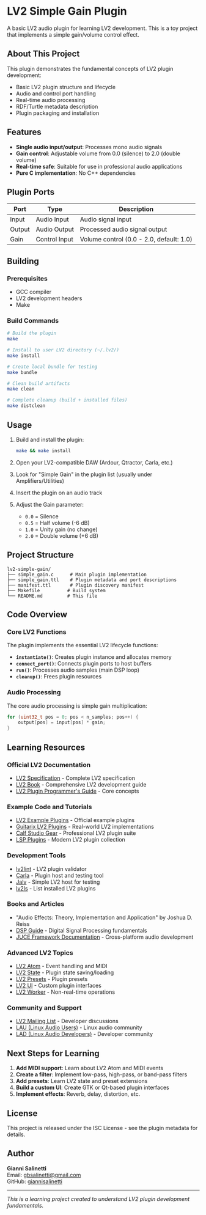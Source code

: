 # LV2 Simple Gain Plugin

A basic LV2 audio plugin for learning LV2 development. This is a toy project that implements a simple gain/volume control effect.

## About This Project

This plugin demonstrates the fundamental concepts of LV2 plugin development:
- Basic LV2 plugin structure and lifecycle
- Audio and control port handling
- Real-time audio processing
- RDF/Turtle metadata description
- Plugin packaging and installation

## Features

- **Single audio input/output**: Processes mono audio signals
- **Gain control**: Adjustable volume from 0.0 (silence) to 2.0 (double volume)
- **Real-time safe**: Suitable for use in professional audio applications
- **Pure C implementation**: No C++ dependencies

## Plugin Ports

| Port | Type | Description |
|------|------|-------------|
| Input | Audio Input | Audio signal input |
| Output | Audio Output | Processed audio signal output |
| Gain | Control Input | Volume control (0.0 - 2.0, default: 1.0) |

## Building

### Prerequisites
- GCC compiler
- LV2 development headers
- Make

### Build Commands
```bash
# Build the plugin
make

# Install to user LV2 directory (~/.lv2/)
make install

# Create local bundle for testing
make bundle

# Clean build artifacts
make clean

# Complete cleanup (build + installed files)
make distclean
```

## Usage

1. Build and install the plugin:
   ```bash
   make && make install
   ```

2. Open your LV2-compatible DAW (Ardour, Qtractor, Carla, etc.)

3. Look for "Simple Gain" in the plugin list (usually under Amplifiers/Utilities)

4. Insert the plugin on an audio track

5. Adjust the Gain parameter:
   - `0.0` = Silence
   - `0.5` = Half volume (-6 dB)
   - `1.0` = Unity gain (no change)
   - `2.0` = Double volume (+6 dB)

## Project Structure

```
lv2-simple-gain/
├── simple_gain.c      # Main plugin implementation
├── simple_gain.ttl    # Plugin metadata and port descriptions
├── manifest.ttl       # Plugin discovery manifest
├── Makefile          # Build system
└── README.md         # This file
```

## Code Overview

### Core LV2 Functions

The plugin implements the essential LV2 lifecycle functions:

- **`instantiate()`**: Creates plugin instance and allocates memory
- **`connect_port()`**: Connects plugin ports to host buffers
- **`run()`**: Processes audio samples (main DSP loop)
- **`cleanup()`**: Frees plugin resources

### Audio Processing

The core audio processing is simple gain multiplication:
```c
for (uint32_t pos = 0; pos < n_samples; pos++) {
    output[pos] = input[pos] * gain;
}
```

## Learning Resources

### Official LV2 Documentation
- [LV2 Specification](http://lv2plug.in/ns/) - Complete LV2 specification
- [LV2 Book](http://lv2plug.in/book/) - Comprehensive LV2 development guide
- [LV2 Plugin Programmer's Guide](http://lv2plug.in/ns/lv2core/lv2core.html) - Core concepts

### Example Code and Tutorials
- [LV2 Example Plugins](https://gitlab.com/lv2/lv2/-/tree/master/plugins) - Official example plugins
- [Guitarix LV2 Plugins](https://github.com/brummer10/guitarix) - Real-world LV2 implementations
- [Calf Studio Gear](https://github.com/calf-studio-gear/calf) - Professional LV2 plugin suite
- [LSP Plugins](https://github.com/sadko4u/lsp-plugins) - Modern LV2 plugin collection

### Development Tools
- [lv2lint](https://open-music-kontrollers.ch/lv2/lv2lint/) - LV2 plugin validator
- [Carla](https://github.com/falkTX/Carla) - Plugin host and testing tool
- [Jalv](https://gitlab.com/drobilla/jalv) - Simple LV2 host for testing
- [lv2ls](https://gitlab.com/drobilla/lilv) - List installed LV2 plugins

### Books and Articles
- "Audio Effects: Theory, Implementation and Application" by Joshua D. Reiss
- [DSP Guide](http://www.dspguide.com/) - Digital Signal Processing fundamentals
- [JUCE Framework Documentation](https://docs.juce.com/) - Cross-platform audio development

### Advanced LV2 Topics
- [LV2 Atom](http://lv2plug.in/ns/ext/atom/) - Event handling and MIDI
- [LV2 State](http://lv2plug.in/ns/ext/state/) - Plugin state saving/loading
- [LV2 Presets](http://lv2plug.in/ns/ext/presets/) - Plugin presets
- [LV2 UI](http://lv2plug.in/ns/extensions/ui/) - Custom plugin interfaces
- [LV2 Worker](http://lv2plug.in/ns/ext/worker/) - Non-real-time operations

### Community and Support
- [LV2 Mailing List](http://lists.lv2plug.in/listinfo.cgi/devel-lv2plug.in) - Developer discussions
- [LAU (Linux Audio Users)](https://lists.linuxaudio.org/listinfo/linux-audio-user) - Linux audio community
- [LAD (Linux Audio Developers)](https://lists.linuxaudio.org/listinfo/linux-audio-dev) - Developer community

## Next Steps for Learning

1. **Add MIDI support**: Learn about LV2 Atom and MIDI events
2. **Create a filter**: Implement low-pass, high-pass, or band-pass filters
3. **Add presets**: Learn LV2 state and preset extensions
4. **Build a custom UI**: Create GTK or Qt-based plugin interfaces
5. **Implement effects**: Reverb, delay, distortion, etc.

## License

This project is released under the ISC License - see the plugin metadata for details.

## Author

**Gianni Salinetti**  
Email: gbsalinetti@gmail.com  
GitHub: [giannisalinetti](https://github.com/giannisalinetti)

---

*This is a learning project created to understand LV2 plugin development fundamentals.*
